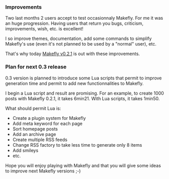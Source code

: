 ### Improvements

Two last months 2 users accept to test occasionnaly Makefly. For me it was an huge progression. Having users that return you bugs, criticism, improvements, wish, etc. is excellent!

I so improve themes, documentation, add some commands to simplify Makefly's use (even it's not planned to be used by a "normal" user), etc.

That's why today [Makefly v0.2.1](${BASE_URL}/makefly_0.2.1.zip) is out with these improvements.

### Plan for next 0.3 release

0.3 version is planned to introduce some Lua scripts that permit to improve generation time and permit to add new functionnalities to Makefly.

I begin a Lua script and result are promising. For an example, to create 1000 posts with Makefly 0.2.1, it takes 6min21. With Lua scripts, it takes 1min50.

What should permit Lua is:

  * Create a plugin system for Makefly
  * Add meta keyword for each page
  * Sort homepage posts
  * Add an archive page
  * Create multiple RSS feeds
  * Change RSS factory to take less time to generate only 8 items
  * Add smileys
  * etc.

Hope you will enjoy playing with Makefly and that you will give some ideas to improve next Makefly versions ;-)
